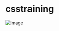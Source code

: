 # csstraining
![image](https://user-images.githubusercontent.com/91581754/177853062-f59d4a48-1f82-41f7-a59d-9b2e58f5f19a.png)
